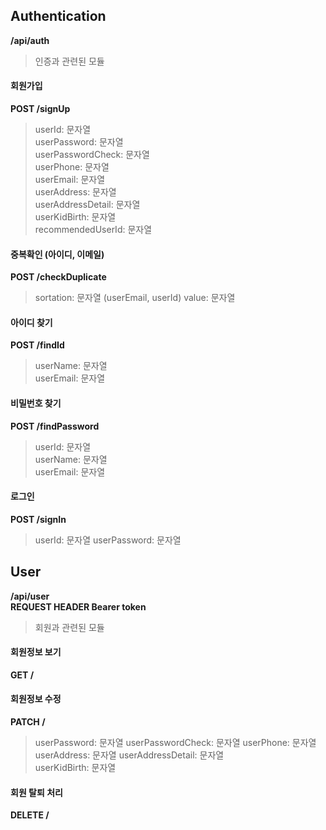 ## Authentication 
__/api/auth__    
> 인증과 관련된 모듈    
    
#### 회원가입
__POST /signUp__    
    
> userId: 문자열    
> userPassword: 문자열    
> userPasswordCheck: 문자열    
> userPhone: 문자열    
> userEmail: 문자열    
> userAddress: 문자열    
> userAddressDetail: 문자열    
> userKidBirth: 문자열    
> recommendedUserId: 문자열   
    
#### 중복확인 (아이디, 이메일)
__POST /checkDuplicate__    
    
> sortation: 문자열 (userEmail, userId)
> value: 문자열
    
#### 아이디 찾기
__POST /findId__    
    
> userName: 문자열     
> userEmail: 문자열    
    
#### 비밀번호 찾기
__POST /findPassword__    
    
> userId: 문자열    
> userName: 문자열     
> userEmail: 문자열    
    
#### 로그인
__POST /signIn__
    
> userId: 문자열
> userPassword: 문자열
    
## User
__/api/user__    
__REQUEST HEADER Bearer token__  
> 회원과 관련된 모듈      
    
#### 회원정보 보기
__GET /__  

#### 회원정보 수정
__PATCH /__    
    
> userPassword: 문자열
> userPasswordCheck: 문자열
> userPhone: 문자열
> userAddress: 문자열
> userAddressDetail: 문자열    
> userKidBirth: 문자열    

#### 회원 탈퇴 처리
__DELETE /__

